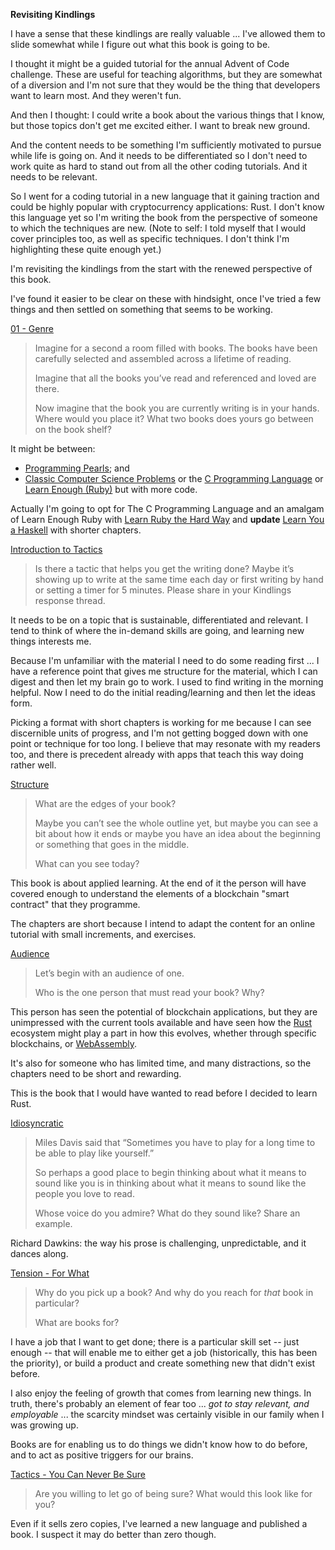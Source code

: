 **Revisiting Kindlings**

I have a sense that these kindlings are really valuable ... I've allowed them to slide somewhat while I figure out what this book is going to be.

I thought it might be a guided tutorial for the annual Advent of Code challenge. These are useful for teaching algorithms, but they are somewhat of a diversion and I'm not sure that they would be the thing that developers want to learn most. And they weren't fun.

And then I thought: I could write a book about the various things that I know, but those topics don't get me excited either. I want to break new ground.

And the content needs to be something I'm sufficiently motivated to pursue while life is going on. And it needs to be differentiated so I don't need to work quite as hard to stand out from all the other coding tutorials. And it needs to be relevant.

So I went for a coding tutorial in a new language that it gaining traction and could be highly popular with cryptocurrency applications: Rust. I don't know this language yet so I'm writing the book from the perspective of someone to which the techniques are new. (Note to self: I told myself that I would cover principles too, as well as specific techniques. I don't think I'm highlighting these quite enough yet.)

I'm revisiting the kindlings from the start with the renewed perspective of this book.

I've found it easier to be clear on these with hindsight, once I've tried a few things and then settled on something that seems to be working.

[01 - Genre](https://wc3.akimbo.com/t/kindling-001-genre-where-does-your-book-go/63443)

> Imagine for a second a room filled with books. The books have been carefully selected and assembled across a lifetime of reading.
>
>Imagine that all the books you’ve read and referenced and loved are there.
>
>Now imagine that the book you are currently writing is in your hands. Where would you place it? What two books does yours go between on the book shelf?

It might be between:

- [Programming Pearls](https://www.amazon.co.uk/dp/B01EAW7XXU/); and
- [Classic Computer Science Problems](https://www.amazon.co.uk/Classic-Computer-Science-Problems-Python/dp/1617295981) or the [C Programming Language](https://www.amazon.co.uk/C-Programming-Language-2nd/dp/0131103628) or [Learn Enough (Ruby)](https://www.learnenough.com/ruby-tutorial) but with more code.

Actually I'm going to opt for The C Programming Language and an amalgam of Learn Enough Ruby with [Learn Ruby the Hard Way](https://learnrubythehardway.org/book/ex5.html) and **update** [Learn You a Haskell](http://learnyouahaskell.com/starting-out#babys-first-functions) with shorter chapters.

 [Introduction to Tactics](https://wc3.akimbo.com/t/introduction-to-tactics-kindlings/63440)

>Is there a tactic that helps you get the writing done? Maybe it’s showing up to write at the same time each day or first writing by hand or setting a timer for 5 minutes. Please share in your Kindlings response thread.

It needs to be on a topic that is sustainable, differentiated and relevant. I tend to think of where the in-demand skills are going, and learning new things interests me.

Because I'm unfamiliar with the material I need to do some reading first ... I have a reference point that gives me structure for the material, which I can digest and then let my brain go to work. I used to find writing in the morning helpful. Now I need to do the initial reading/learning and then let the ideas form. 

Picking a format with short chapters is working for me because I can see discernible units of progress, and I'm not getting bogged down with one point or technique for too long. I believe that may resonate with my readers too, and there is precedent already with apps that teach this way doing rather well.

[Structure](https://wc3.akimbo.com/t/kindling-002-structure-seeing-the-edges/64545)

>What are the edges of your book?
>
>Maybe you can’t see the whole outline yet, but maybe you can see a bit about how it ends or maybe you have an idea about the beginning or something that goes in the middle.
>
>What can you see today?

This book is about applied learning. At the end of it the person will have covered enough to understand the elements of a blockchain "smart contract" that they programme.

The chapters are short because I intend to adapt the content for an online tutorial with small increments, and exercises.

[Audience](https://wc3.akimbo.com/t/kindling-003-audience-just-one/64557)

>Let’s begin with an audience of one.
>
>Who is the one person that must read your book? Why?

This person has seen the potential of blockchain applications, but they are unimpressed with the current tools available and have seen how the [Rust](https://www.rust-lang.org/) ecosystem might play a part in how this evolves, whether through specific blockchains, or [WebAssembly](https://webassembly.org/).

It's also for someone who has limited time, and many distractions, so the chapters need to be short and rewarding.

This is the book that I would have wanted to read before I decided to learn Rust.

[Idiosyncratic](https://wc3.akimbo.com/t/kindling-004-idiosyncratic-like-you/64558)

> Miles Davis said that “Sometimes you have to play for a long time to be able to play like yourself.”
>
>So perhaps a good place to begin thinking about what it means to sound like you is in thinking about what it means to sound like the people you love to read.
>
>Whose voice do you admire? What do they sound like? Share an example.

Richard Dawkins: the way his prose is challenging, unpredictable, and it dances along.

[Tension - For What](https://wc3.akimbo.com/t/kindling-005-tension-for-what/64559) 

> Why do you pick up a book? And why do you reach for *that* book in particular?
>
>What are books for?

I have a job that I want to get done; there is a particular skill set -- just enough -- that will enable me to either get a job (historically, this has been the priority), or build a product and create something new that didn't exist before.

I also enjoy the feeling of growth that comes from learning new things. In truth, there's probably an element of fear too ... _got to stay relevant, and employable_ ... the scarcity mindset was certainly visible in our family when I was growing up.

Books are for enabling us to do things we didn't know how to do before, and to act as positive triggers for our brains.

[Tactics - You Can Never Be Sure](https://wc3.akimbo.com/t/kindling-006-tactics-you-can-never-be-sure/64560)

>Are you willing to let go of being sure? What would this look like for you?

Even if it sells zero copies, I've learned a new language and published a book. I suspect it may do better than zero though.
